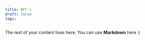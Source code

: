 ```yaml
---
title: NPC's
draft: false
tags:
---
```

 
The rest of your content lives here. You can use **Markdown** here :)